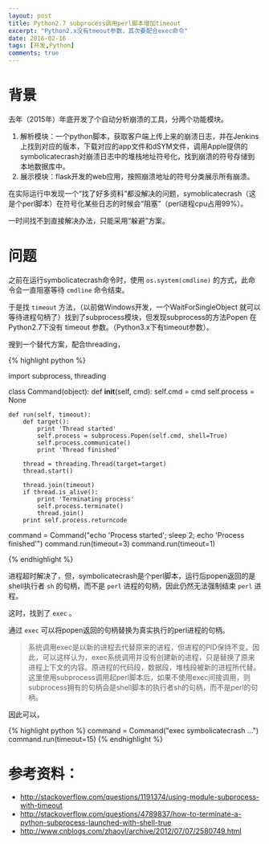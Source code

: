 ```yaml
---
layout: post
title: Python2.7 subprocess调用perl脚本增加timeout
excerpt: "Python2.x没有tmeout参数，其次要配合exec命令"
date: 2016-02-16
tags: [开发,Python]
comments: true
---
```


# 背景
去年（2015年）年底开发了个自动分析崩溃的工具，分两个功能模块。

1. 解析模块：一个python脚本，获取客户端上传上来的崩溃日志，并在Jenkins上找到对应的版本，下载对应的app文件和dSYM文件，调用Apple提供的symbolicatecrash对崩溃日志中的堆栈地址符号化，找到崩溃的符号存储到本地数据库中。
2. 展示模块：flask开发的web应用，按照崩溃地址的符号分类展示所有崩溃。

在实际运行中发现一个“找了好多资料”都没解决的问题，symoblicatecrash（这是个perl脚本）在符号化某些日志的时候会“阻塞”（perl进程cpu占用99%）。

一时间找不到直接解决办法，只能采用“躲避”方案。

# 问题

之前在运行symbolicatecrash命令时，使用 `os.system(cmdline)` 的方式，此命令会一直阻塞等待 `cmdline` 命令结束。

于是找 `timeout` 方法，（以前做Windows开发，一个WaitForSingleObject 就可以等待进程句柄了）找到了subprocess模块，但发现subprocess的方法Popen 在Python2.7下没有 timeout 参数。（Python3.x下有timeout参数）。

搜到一个替代方案，配合threading，

{% highlight python %}

import subprocess, threading

class Command(object):
    def __init__(self, cmd):
        self.cmd = cmd
        self.process = None

    def run(self, timeout):
        def target():
            print 'Thread started'
            self.process = subprocess.Popen(self.cmd, shell=True)
            self.process.communicate()
            print 'Thread finished'

        thread = threading.Thread(target=target)
        thread.start()

        thread.join(timeout)
        if thread.is_alive():
            print 'Terminating process'
            self.process.terminate()
            thread.join()
        print self.process.returncode

command = Command("echo 'Process started'; sleep 2; echo 'Process finished'")
command.run(timeout=3)
command.run(timeout=1)

{% endhighlight %}

进程超时解决了，但，symbolicatecrash是个perl脚本，运行后popen返回的是shell执行者 `sh` 的句柄，而不是 `perl` 进程的句柄，因此仍然无法强制结束 `perl` 进程。

这时，找到了 `exec` 。

通过 `exec` 可以将popen返回的句柄替换为真实执行的perl进程的句柄。

> 系统调用exec是以新的进程去代替原来的进程，但进程的PID保持不变。因此，可以这样认为，exec系统调用并没有创建新的进程，只是替换了原来进程上下文的内容。原进程的代码段，数据段，堆栈段被新的进程所代替。
这里使用subprocess调用起perl脚本后，如果不使用exec间接调用，则subprocess拥有的句柄会是shell脚本的执行者sh的句柄，而不是perl的句柄。

因此可以，

{% highlight python %}
command = Command("exec symbolicatecrash ...")
command.run(timeout=15)
{% endhighlight %}

# 参考资料：

- http://stackoverflow.com/questions/1191374/using-module-subprocess-with-timeout
- http://stackoverflow.com/questions/4789837/how-to-terminate-a-python-subprocess-launched-with-shell-true
- http://www.cnblogs.com/zhaoyl/archive/2012/07/07/2580749.html



